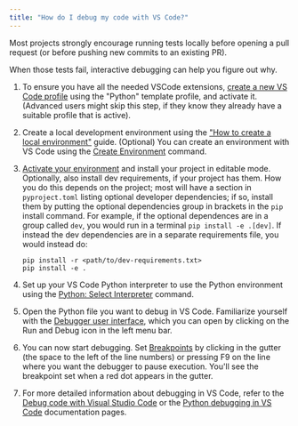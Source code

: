 ```yaml
---
title: "How do I debug my code with VS Code?"
---
```


Most projects strongly encourage running tests locally before opening a pull request (or before pushing new commits to an existing PR).
<!-- This can save time (locally you can more easily select just one or a few tests that you expect to be relevant to / affected by your changes); it can also save money and other resources (many projects pay for their CI time). -->
When those tests fail, interactive debugging can help you figure out why.
1. To ensure you have all the needed VSCode extensions, [create a new VS Code profile](https://code.visualstudio.com/docs/configure/profiles#_create-a-profile) using the "Python" template profile, and activate it. (Advanced users might skip this step, if they know they already have a suitable profile that is active).

1. Create a local development environment using the ["How to create a local environment"](#placeholder-link-to-how-to) guide. (Optional) You can create an environment with VS Code using the [Create Environment](https://code.visualstudio.com/docs/python/environments#_creating-environments) command.

1. [Activate your environment](#placeholder-link-to-activate-env) and install your project in editable mode. Optionally, also install dev requirements, if your project has them. How you do this depends on the project; most will have a section in `pyproject.toml` listing optional developer dependencies; if so, install them by putting the optional dependencies group in brackets in the `pip` install command. For example, if the optional dependences are in a group called `dev`, you would run in a terminal `pip install -e .[dev]`. If instead the dev dependencies are in a separate requirements file, you would instead do:

   ```shell
   pip install -r <path/to/dev-requirements.txt>
   pip install -e .
   ```

1. Set up your VS Code Python interpreter to use the Python environment using the [Python: Select Interpreter](https://code.visualstudio.com/docs/python/environments#_working-with-python-interpreters) command.

1. Open the Python file you want to debug in VS Code. Familiarize yourself with the [Debugger user interface](https://code.visualstudio.com/docs/debugtest/debugging#_debugger-user-interface), which you can open by clicking on the Run and Debug icon in the left menu bar.

1. You can now start debugging. Set [Breakpoints](https://code.visualstudio.com/docs/debugtest/debugging#_breakpoints) by clicking in the gutter (the space to the left of the line numbers) or pressing F9 on the line where you want the debugger to pause execution. You'll see the breakpoint set when a red dot appears in the gutter. 

1. For more detailed information about debugging in VS Code, refer to the [Debug code with Visual Studio Code](https://code.visualstudio.com/docs/debugtest/debugging) or the [Python debugging in VS Code](https://code.visualstudio.com/docs/python/debugging) documentation pages.
